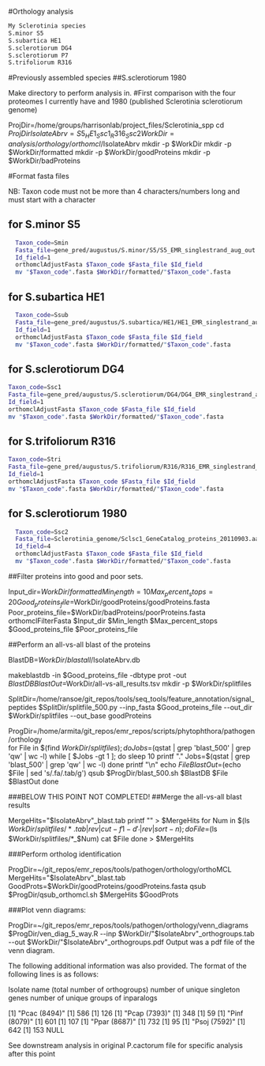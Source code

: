 #Orthology analysis

```bash
My Sclerotinia species
S.minor S5
S.subartica HE1
S.sclerotiorum DG4
S.sclerotiorum P7
S.trifoliorum R316
```

#Previously assembled species
##S.sclerotiorum 1980

Make directory to perform analysis in.
#First comparison with the four proteomes I currently have and 1980 (published Sclerotinia sclerotiorum genome) 

  ProjDir=/home/groups/harrisonlab/project_files/Sclerotinia_spp
  cd $ProjDir
  IsolateAbrv=S5_HE1_Ssc1_R316_Ssc2
  WorkDir=analysis/orthology/orthomcl/$IsolateAbrv
  mkdir -p $WorkDir
  mkdir -p $WorkDir/formatted
  mkdir -p $WorkDir/goodProteins
  mkdir -p $WorkDir/badProteins  
  
  
#Format fasta files

NB: Taxon code must not be more than 4 characters/numbers long and must start with a character

## for S.minor S5
```bash
  Taxon_code=Smin
  Fasta_file=gene_pred/augustus/S.minor/S5/S5_EMR_singlestrand_aug_out.aa
  Id_field=1
  orthomclAdjustFasta $Taxon_code $Fasta_file $Id_field
  mv "$Taxon_code".fasta $WorkDir/formatted/"$Taxon_code".fasta
```

## for S.subartica HE1
```bash
  Taxon_code=Ssub
  Fasta_file=gene_pred/augustus/S.subartica/HE1/HE1_EMR_singlestrand_aug_out.aa
  Id_field=1
  orthomclAdjustFasta $Taxon_code $Fasta_file $Id_field
  mv "$Taxon_code".fasta $WorkDir/formatted/"$Taxon_code".fasta
```

## for S.sclerotiorum DG4

```bash
Taxon_code=Ssc1
Fasta_file=gene_pred/augustus/S.sclerotiorum/DG4/DG4_EMR_singlestrand_aug_out.aa
Id_field=1
orthomclAdjustFasta $Taxon_code $Fasta_file $Id_field
mv "$Taxon_code".fasta $WorkDir/formatted/"$Taxon_code".fasta
```
## for S.trifoliorum R316

```bash
Taxon_code=Stri
Fasta_file=gene_pred/augustus/S.trifoliorum/R316/R316_EMR_singlestrand_aug_out.aa
Id_field=1
orthomclAdjustFasta $Taxon_code $Fasta_file $Id_field
mv "$Taxon_code".fasta $WorkDir/formatted/"$Taxon_code".fasta
```

## for S.sclerotiorum 1980

```bash
  Taxon_code=Ssc2
  Fasta_file=Sclerotinia_genome/Sclsc1_GeneCatalog_proteins_20110903.aa.fasta
  Id_field=4
  orthomclAdjustFasta $Taxon_code $Fasta_file $Id_field
  mv "$Taxon_code".fasta $WorkDir/formatted/"$Taxon_code".fasta
```  

##Filter proteins into good and poor sets.

  Input_dir=$WorkDir/formatted
  Min_length=10
  Max_percent_stops=20
  Good_proteins_file=$WorkDir/goodProteins/goodProteins.fasta
  Poor_proteins_file=$WorkDir/badProteins/poorProteins.fasta
  orthomclFilterFasta $Input_dir $Min_length $Max_percent_stops $Good_proteins_file $Poor_proteins_file


##Perform an all-vs-all blast of the proteins

  BlastDB=$WorkDir/blastall/$IsolateAbrv.db

  makeblastdb -in $Good_proteins_file -dbtype prot -out $BlastDB
  BlastOut=$WorkDir/all-vs-all_results.tsv
  mkdir -p $WorkDir/splitfiles

  SplitDir=/home/ransoe/git_repos/tools/seq_tools/feature_annotation/signal_peptides
  $SplitDir/splitfile_500.py --inp_fasta $Good_proteins_file --out_dir $WorkDir/splitfiles --out_base goodProteins

  ProgDir=/home/armita/git_repos/emr_repos/scripts/phytophthora/pathogen/orthology  
  for File in $(find $WorkDir/splitfiles); do
    Jobs=$(qstat | grep 'blast_500' | grep 'qw' | wc -l)
    while [ $Jobs -gt 1 ]; do
      sleep 10
      printf "."
      Jobs=$(qstat | grep 'blast_500' | grep 'qw' | wc -l)
    done
    printf "\n"
    echo $File
    BlastOut=$(echo $File | sed 's/.fa/.tab/g')
    qsub $ProgDir/blast_500.sh $BlastDB $File $BlastOut
  done
  
###BELOW THIS POINT NOT COMPLETED!
##Merge the all-vs-all blast results

  MergeHits="$IsolateAbrv"_blast.tab
  printf "" > $MergeHits
  for Num in $(ls $WorkDir/splitfiles/*.tab | rev | cut -f1 -d '_' | rev | sort -n); do
    File=$(ls $WorkDir/splitfiles/*_$Num)
    cat $File
  done > $MergeHits

###Perform ortholog identification

  ProgDir=~/git_repos/emr_repos/tools/pathogen/orthology/orthoMCL
  MergeHits="$IsolateAbrv"_blast.tab
  GoodProts=$WorkDir/goodProteins/goodProteins.fasta
  qsub $ProgDir/qsub_orthomcl.sh $MergeHits $GoodProts

###Plot venn diagrams:

  ProgDir=~/git_repos/emr_repos/tools/pathogen/orthology/venn_diagrams
  $ProgDir/ven_diag_5_way.R --inp $WorkDir/"$IsolateAbrv"_orthogroups.tab --out $WorkDir/"$IsolateAbrv"_orthogroups.pdf
Output was a pdf file of the venn diagram.

The following additional information was also provided. The format of the following lines is as follows:

Isolate name (total number of orthogroups) number of unique singleton genes number of unique groups of inparalogs

  [1] "Pcac (8494)"
  [1] 586
  [1] 126
  [1] "Pcap (7393)"
  [1] 348
  [1] 59
  [1] "Pinf (8079)"
  [1] 601
  [1] 107
  [1] "Ppar (8687)"
  [1] 732
  [1] 95
  [1] "Psoj (7592)"
  [1] 642
  [1] 153
  NULL


See downstream analysis in original P.cactorum file for specific analysis after this point

